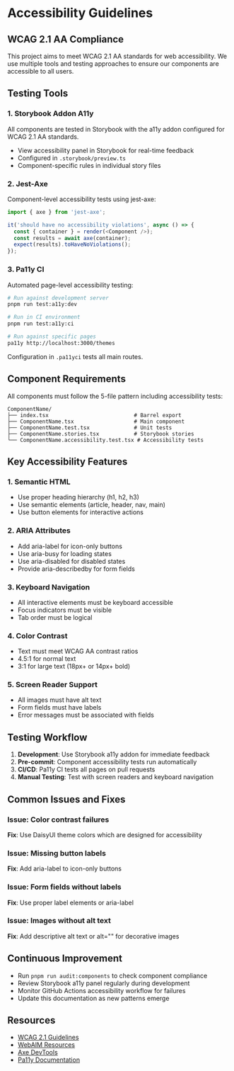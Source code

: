 # Accessibility Guidelines

## WCAG 2.1 AA Compliance

This project aims to meet WCAG 2.1 AA standards for web accessibility. We use multiple tools and testing approaches to ensure our components are accessible to all users.

## Testing Tools

### 1. Storybook Addon A11y

All components are tested in Storybook with the a11y addon configured for WCAG 2.1 AA standards.

- View accessibility panel in Storybook for real-time feedback
- Configured in `.storybook/preview.ts`
- Component-specific rules in individual story files

### 2. Jest-Axe

Component-level accessibility tests using jest-axe:

```typescript
import { axe } from 'jest-axe';

it('should have no accessibility violations', async () => {
  const { container } = render(<Component />);
  const results = await axe(container);
  expect(results).toHaveNoViolations();
});
```

### 3. Pa11y CI

Automated page-level accessibility testing:

```bash
# Run against development server
pnpm run test:a11y:dev

# Run in CI environment
pnpm run test:a11y:ci

# Run against specific pages
pa11y http://localhost:3000/themes
```

Configuration in `.pa11yci` tests all main routes.

## Component Requirements

All components must follow the 5-file pattern including accessibility tests:

```
ComponentName/
├── index.tsx                           # Barrel export
├── ComponentName.tsx                   # Main component
├── ComponentName.test.tsx              # Unit tests
├── ComponentName.stories.tsx           # Storybook stories
└── ComponentName.accessibility.test.tsx # Accessibility tests
```

## Key Accessibility Features

### 1. Semantic HTML

- Use proper heading hierarchy (h1, h2, h3)
- Use semantic elements (article, header, nav, main)
- Use button elements for interactive actions

### 2. ARIA Attributes

- Add aria-label for icon-only buttons
- Use aria-busy for loading states
- Use aria-disabled for disabled states
- Provide aria-describedby for form fields

### 3. Keyboard Navigation

- All interactive elements must be keyboard accessible
- Focus indicators must be visible
- Tab order must be logical

### 4. Color Contrast

- Text must meet WCAG AA contrast ratios
- 4.5:1 for normal text
- 3:1 for large text (18px+ or 14px+ bold)

### 5. Screen Reader Support

- All images must have alt text
- Form fields must have labels
- Error messages must be associated with fields

## Testing Workflow

1. **Development**: Use Storybook a11y addon for immediate feedback
2. **Pre-commit**: Component accessibility tests run automatically
3. **CI/CD**: Pa11y CI tests all pages on pull requests
4. **Manual Testing**: Test with screen readers and keyboard navigation

## Common Issues and Fixes

### Issue: Color contrast failures

**Fix**: Use DaisyUI theme colors which are designed for accessibility

### Issue: Missing button labels

**Fix**: Add aria-label to icon-only buttons

### Issue: Form fields without labels

**Fix**: Use proper label elements or aria-label

### Issue: Images without alt text

**Fix**: Add descriptive alt text or alt="" for decorative images

## Continuous Improvement

- Run `pnpm run audit:components` to check component compliance
- Review Storybook a11y panel regularly during development
- Monitor GitHub Actions accessibility workflow for failures
- Update this documentation as new patterns emerge

## Resources

- [WCAG 2.1 Guidelines](https://www.w3.org/WAI/WCAG21/quickref/)
- [WebAIM Resources](https://webaim.org/resources/)
- [Axe DevTools](https://www.deque.com/axe/devtools/)
- [Pa11y Documentation](https://pa11y.org/)
